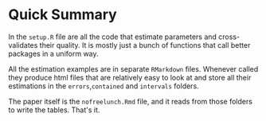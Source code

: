 Quick Summary
=============

In the `setup.R` file are all the code that estimate parameters and cross-validates their quality. It is mostly just a bunch of functions that call better packages in a uniform way.

All the estimation examples are in separate `RMarkdown` files. Whenever called they produce html files that are relatively easy to look at and store all their estimations in the `errors`,`contained` and `intervals` folders.

The paper itself is the `nofreelunch.Rmd` file, and it reads from those folders to write the tables. That's it.


